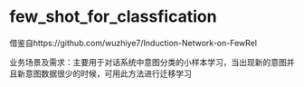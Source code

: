 # few_shot_for_classfication
借鉴自https://github.com/wuzhiye7/Induction-Network-on-FewRel


业务场景及需求：主要用于对话系统中意图分类的小样本学习，当出现新的意图并且新意图数据很少的时候，可用此方法进行迁移学习
